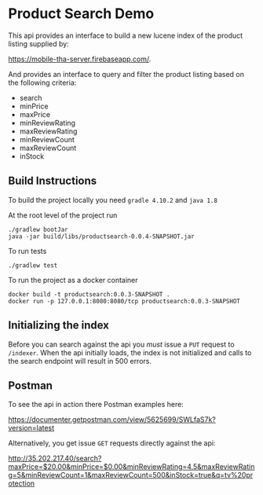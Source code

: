 # Product Search Demo
This api provides an interface to build a new lucene index of the product listing supplied by: 

https://mobile-tha-server.firebaseapp.com/.

And provides an interface to query and filter the product listing based on the following criteria: 

* search 
* minPrice 
* maxPrice 
* minReviewRating 
* maxReviewRating 
* minReviewCount 
* maxReviewCount 
* inStock


## Build Instructions

To build the project locally you need `gradle 4.10.2` and `java 1.8`

At the root level of the project run 
```
./gradlew bootJar
java -jar build/libs/productsearch-0.0.4-SNAPSHOT.jar
```

To run tests
```
./gradlew test
```

To run the project as a docker container
```
docker build -t productsearch:0.0.3-SNAPSHOT .
docker run -p 127.0.0.1:8080:8080/tcp productsearch:0.0.3-SNAPSHOT
```

## Initializing the index

Before you can search against the api you *must* issue a `PUT` request to `/indexer`.  When the api initially loads, the index is not initialized and calls to the search endpoint will result in 500 errors.

## Postman

To see the api in action there Postman examples here: 

https://documenter.getpostman.com/view/5625699/SWLfaS7k?version=latest

Alternatively, you get issue `GET` requests directly against the api:

http://35.202.217.40/search?maxPrice=$20.00&minPrice=$0.00&minReviewRating=4.5&maxReviewRating=5&minReviewCount=1&maxReviewCount=500&inStock=true&q=tv%20protection
